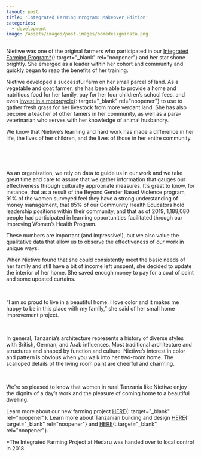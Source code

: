 ```yaml
---
layout: post
title: 'Integrated Farming Program: Makeover Edition'
categories:
  - development
image: /assets/images/post-images/homedesigninsta.png
---
```


Nietiwe was one of the original farmers who participated in our [Integrated Farming Program\*](https://empowertz.org/programs/economicempowerment/){: target="_blank" rel="noopener"} and her star shone brightly. She emerged as a leader within her cohort and community and quickly began to reap the benefits of her training.

Nietiwe developed a successful farm on her small parcel of land. As a vegetable and goat farmer, she has been able to provide a home and nutritious food for her family, pay for her four children’s school fees, and even&nbsp;[invest in a motorcycle](https://empowertz.org/development/2017/05/01/meet-four-of-the-most-empowered-women-in-tanzania/){: target="_blank" rel="noopener"}&nbsp;to use to gather fresh grass for her livestock from more verdant land. She has also become a teacher of other famers in her community, as well as a para-veterinarian who serves with her knowledge of animal husbandry.

We know that Nietiwe’s learning and hard work has made a difference in her life, the lives of her children, and the lives of those in her entire community.

&nbsp;

&nbsp;

As an organization, we rely on data to guide us in our work and we take great time and care to assure that we gather information that gauges our effectiveness through culturally appropriate measures. It’s great to know, for instance, that as a result of the Beyond Gender Based Violence program, 91% of the women surveyed feel they have a strong understanding of money management, that 85% of our Community Health Educators hold leadership positions within their community, and that as of 2019, 1,188,080 people had participated in learning opportunities facilitated through our Improving Women’s Health Program.

These numbers are important (and impressive\!), but we also value the qualitative data that allow us to observe the effectiveness of our work in unique ways.

When Nietiwe found that she could consistently meet the basic needs of her family and still have a bit of income left unspent, she decided to update the interior of her home. She saved enough money to pay for a coat of paint and some updated curtains.

&nbsp;

“I am so proud to live in a beautiful home. I love color and it makes me happy to be in this place with my family,” she said of her small home improvement project.

&nbsp;

In general, Tanzania’s architecture represents a history of diverse styles with British, German, and Arab influences. Most traditional architecture and structures and shaped by function and culture. Nietiwe’s interest in color and pattern is obvious when you walk into her two-room home. The scalloped details of the living room paint are cheerful and charming.

&nbsp;

We’re so pleased to know that women in rural Tanzania like Nietiwe enjoy the dignity of a day’s work and the pleasure of coming home to a beautiful dwelling.

Learn more about our new farming project [HERE](https://empowertz.org/development/2020/07/31/farming-at-kirinjiko/){: target="_blank" rel="noopener"}. Learn more about Tanzanian building and design&nbsp;[HERE](https://www.archdaily.com/country/tanzania){: target="_blank" rel="noopener"} and [HERE](https://www.tanzania-experience.com/blog/why-so-many-half-finished-houses/){: target="_blank" rel="noopener"}.

\*The Integrated Farming Project at Hedaru was handed over to local control in 2018.
